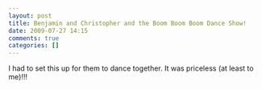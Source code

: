 ```yaml
---
layout: post
title: Benjamin and Christopher and the Boom Boom Boom Dance Show!
date: 2009-07-27 14:15
comments: true
categories: []
---
```

I had to set this up for them to dance together. It was priceless (at least to me)!!!

<object width="425" height="344" classid="clsid:d27cdb6e-ae6d-11cf-96b8-444553540000" codebase="http://download.macromedia.com/pub/shockwave/cabs/flash/swflash.cab#version=6,0,40,0"><param name="allowFullScreen" value="true" /><param name="allowscriptaccess" value="always" /><param name="src" value="http://www.youtube.com/v/9oXBHu-VxxE&amp;hl=en&amp;fs=1&amp;" /><param name="allowfullscreen" value="true" /><embed width="425" height="344" type="application/x-shockwave-flash" src="http://www.youtube.com/v/9oXBHu-VxxE&amp;hl=en&amp;fs=1&amp;" allowFullScreen="true" allowscriptaccess="always" allowfullscreen="true" /></object>
